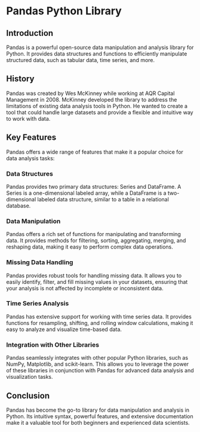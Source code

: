 # Pandas Python Library

## Introduction
Pandas is a powerful open-source data manipulation and analysis library for Python. It provides data structures and functions to efficiently manipulate structured data, such as tabular data, time series, and more.

## History
Pandas was created by Wes McKinney while working at AQR Capital Management in 2008. McKinney developed the library to address the limitations of existing data analysis tools in Python. He wanted to create a tool that could handle large datasets and provide a flexible and intuitive way to work with data.

## Key Features
Pandas offers a wide range of features that make it a popular choice for data analysis tasks:

### Data Structures
Pandas provides two primary data structures: Series and DataFrame. A Series is a one-dimensional labeled array, while a DataFrame is a two-dimensional labeled data structure, similar to a table in a relational database.

### Data Manipulation
Pandas offers a rich set of functions for manipulating and transforming data. It provides methods for filtering, sorting, aggregating, merging, and reshaping data, making it easy to perform complex data operations.

### Missing Data Handling
Pandas provides robust tools for handling missing data. It allows you to easily identify, filter, and fill missing values in your datasets, ensuring that your analysis is not affected by incomplete or inconsistent data.

### Time Series Analysis
Pandas has extensive support for working with time series data. It provides functions for resampling, shifting, and rolling window calculations, making it easy to analyze and visualize time-based data.

### Integration with Other Libraries
Pandas seamlessly integrates with other popular Python libraries, such as NumPy, Matplotlib, and scikit-learn. This allows you to leverage the power of these libraries in conjunction with Pandas for advanced data analysis and visualization tasks.

## Conclusion
Pandas has become the go-to library for data manipulation and analysis in Python. Its intuitive syntax, powerful features, and extensive documentation make it a valuable tool for both beginners and experienced data scientists.
